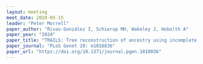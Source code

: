 ```yaml
---
layout: meeting
meet_date: 2024-05-15
leader: "Peter Morrell"
paper_author: "Rivas-González I, Schierup MH, Wakeley J, Hobolth A"
paper_year: "2024"
paper_title: "TRAILS: Tree reconstruction of ancestry using incomplete lineage sorting"
paper_journal: "PLoS Genet 20: e1010836"
paper_url: "https://doi.org/10.1371/journal.pgen.1010836"
---
```

 